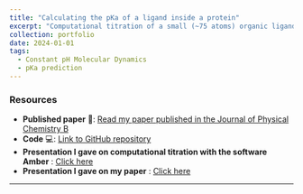```yaml
---
title: "Calculating the pKa of a ligand inside a protein"
excerpt: "Computational titration of a small (~75 atoms) organic ligand, called Biliverdin (B part of image below) inside the fluorescent protein Sandercyanin (A part of image below). Biliverdin works as the chromophore and when it is inside the protein the pKa of the two propionic chains shifts dramatically. <br/><img src='/images/fig1.png' width='500' height='500'>"
collection: portfolio
date: 2024-01-01
tags:
  - Constant pH Molecular Dynamics
  - pKa prediction
---
```


### Resources

- **Published paper** 📄: [Read my paper published in the Journal of Physical Chemistry B](https://pubs.acs.org/doi/abs/10.1021/acs.jpcb.4c06722)
- **Code** 💻: [Link to GitHub repository](https://github.com/emainas/CpHMD_Analysis.git)
- **Presentation I gave on computational titration with the software Amber** : [Click here](/files/main.html)
- **Presentation I gave on my paper** : [Click here](/files/pres2.pdf)

---